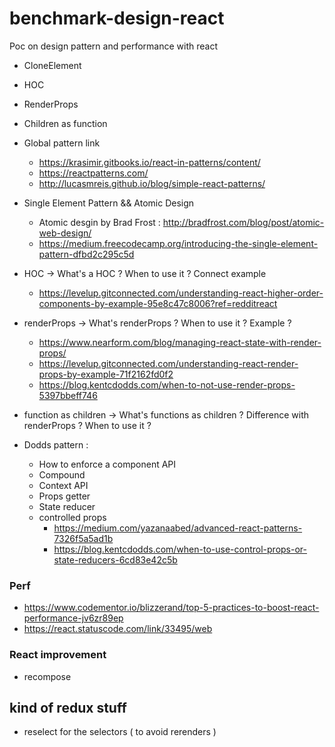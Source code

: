 # benchmark-design-react

Poc on design pattern and performance with react
- CloneElement
- HOC
- RenderProps
- Children as function


-   Global pattern link
    -   https://krasimir.gitbooks.io/react-in-patterns/content/
    -   https://reactpatterns.com/
    -   http://lucasmreis.github.io/blog/simple-react-patterns/
-   Single Element Pattern && Atomic Design
    -   Atomic desgin by Brad Frost : http://bradfrost.com/blog/post/atomic-web-design/
    -   https://medium.freecodecamp.org/introducing-the-single-element-pattern-dfbd2c295c5d
-   HOC -> What's a HOC ? When to use it ? Connect example
    -   https://levelup.gitconnected.com/understanding-react-higher-order-components-by-example-95e8c47c8006?ref=redditreact
-   renderProps -> What's renderProps ? When to use it ? Example ?
    -   https://www.nearform.com/blog/managing-react-state-with-render-props/
    -   https://levelup.gitconnected.com/understanding-react-render-props-by-example-71f2162fd0f2
    -   https://blog.kentcdodds.com/when-to-not-use-render-props-5397bbeff746
-   function as children -> What's functions as children ? Difference with renderProps ? When to use it ?
-   Dodds pattern :
    -   How to enforce a component API
    -   Compound
    -   Context API
    -   Props getter
    -   State reducer
    -   controlled props
        - https://medium.com/yazanaabed/advanced-react-patterns-7326f5a5ad1b
        - https://blog.kentcdodds.com/when-to-use-control-props-or-state-reducers-6cd83e42c5b

### Perf

-   https://www.codementor.io/blizzerand/top-5-practices-to-boost-react-performance-jv6zr89ep
-   https://react.statuscode.com/link/33495/web

### React improvement

-   recompose

## kind of redux stuff

-   reselect for the selectors ( to avoid rerenders )
